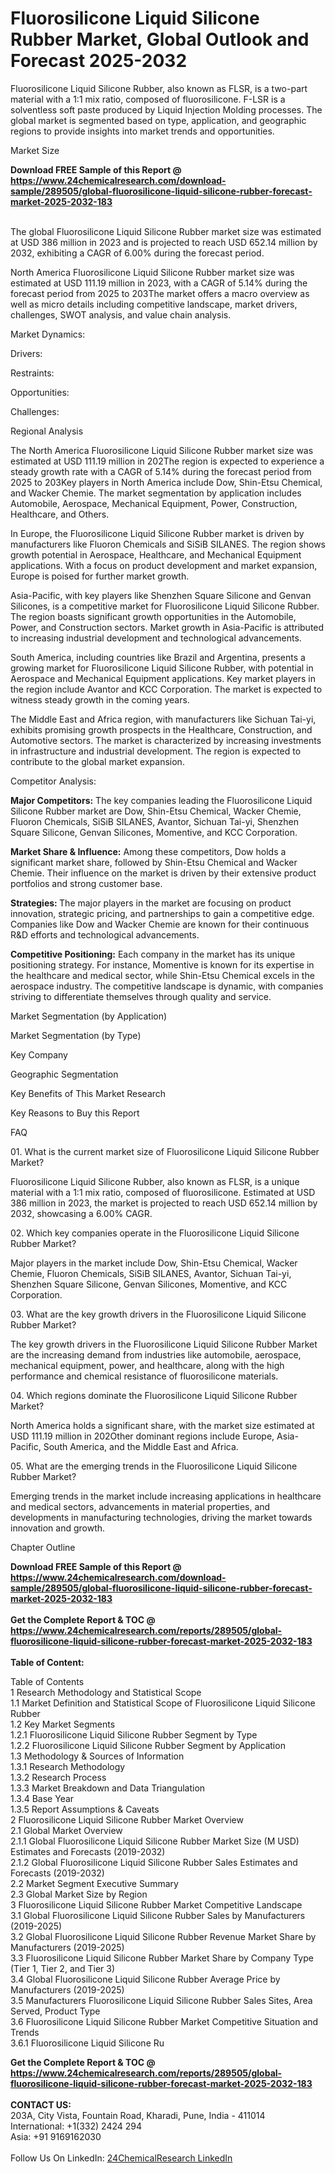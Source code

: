 <h1>Fluorosilicone Liquid Silicone Rubber Market, Global Outlook and Forecast 2025-2032</h1><p>Fluorosilicone Liquid Silicone Rubber, also known as FLSR, is a two-part material with a 1:1 mix ratio, composed of fluorosilicone. F-LSR is a solventless soft paste produced by Liquid Injection Molding processes. The global market is segmented based on type, application, and geographic regions to provide insights into market trends and opportunities.</p><p>
</p><p>
Market Size</p><div><b>Download FREE Sample of this Report @ 
            <a href="https://www.24chemicalresearch.com/download-sample/289505/global-fluorosilicone-liquid-silicone-rubber-forecast-market-2025-2032-183">
            https://www.24chemicalresearch.com/download-sample/289505/global-fluorosilicone-liquid-silicone-rubber-forecast-market-2025-2032-183</a></b></div><br><p>
</p><p>The global Fluorosilicone Liquid Silicone Rubber market size was estimated at USD 386 million in 2023 and is projected to reach USD 652.14 million by 2032, exhibiting a CAGR of 6.00% during the forecast period. </p><p>
</p><p>North America Fluorosilicone Liquid Silicone Rubber market size was estimated at USD 111.19 million in 2023, with a CAGR of 5.14% during the forecast period from 2025 to 203The market offers a macro overview as well as micro details including competitive landscape, market drivers, challenges, SWOT analysis, and value chain analysis.</p><p>
Market Dynamics:</p><p>
Drivers:</p><p>
</p><p>
Restraints:</p><p>
</p><p>
Opportunities:</p><p>
</p><p>
Challenges:</p><p>
</p><p>
Regional Analysis</p><p>
</p><p>
</p><p>The North America Fluorosilicone Liquid Silicone Rubber market size was estimated at USD 111.19 million in 202The region is expected to experience a steady growth rate with a CAGR of 5.14% during the forecast period from 2025 to 203Key players in North America include Dow, Shin-Etsu Chemical, and Wacker Chemie. The market segmentation by application includes Automobile, Aerospace, Mechanical Equipment, Power, Construction, Healthcare, and Others.</p><p>
</p><p>
</p><p>In Europe, the Fluorosilicone Liquid Silicone Rubber market is driven by manufacturers like Fluoron Chemicals and SiSiB SILANES. The region shows growth potential in Aerospace, Healthcare, and Mechanical Equipment applications. With a focus on product development and market expansion, Europe is poised for further market growth.</p><p>
</p><p>
</p><p>Asia-Pacific, with key players like Shenzhen Square Silicone and Genvan Silicones, is a competitive market for Fluorosilicone Liquid Silicone Rubber. The region boasts significant growth opportunities in the Automobile, Power, and Construction sectors. Market growth in Asia-Pacific is attributed to increasing industrial development and technological advancements.</p><p>
</p><p>
</p><p>South America, including countries like Brazil and Argentina, presents a growing market for Fluorosilicone Liquid Silicone Rubber, with potential in Aerospace and Mechanical Equipment applications. Key market players in the region include Avantor and KCC Corporation. The market is expected to witness steady growth in the coming years.</p><p>
</p><p>
</p><p>The Middle East and Africa region, with manufacturers like Sichuan Tai-yi, exhibits promising growth prospects in the Healthcare, Construction, and Automotive sectors. The market is characterized by increasing investments in infrastructure and industrial development. The region is expected to contribute to the global market expansion.</p><p>
Competitor Analysis:</p><p>
</p><p><strong>Major Competitors:</strong> The key companies leading the Fluorosilicone Liquid Silicone Rubber market are Dow, Shin-Etsu Chemical, Wacker Chemie, Fluoron Chemicals, SiSiB SILANES, Avantor, Sichuan Tai-yi, Shenzhen Square Silicone, Genvan Silicones, Momentive, and KCC Corporation.</p><p>
</p><p><strong>Market Share &amp; Influence:</strong> Among these competitors, Dow holds a significant market share, followed by Shin-Etsu Chemical and Wacker Chemie. Their influence on the market is driven by their extensive product portfolios and strong customer base.</p><p>
</p><p><strong>Strategies: </strong>The major players in the market are focusing on product innovation, strategic pricing, and partnerships to gain a competitive edge. Companies like Dow and Wacker Chemie are known for their continuous R&amp;D efforts and technological advancements.</p><p>
</p><p><strong>Competitive Positioning:</strong> Each company in the market has its unique positioning strategy. For instance, Momentive is known for its expertise in the healthcare and medical sector, while Shin-Etsu Chemical excels in the aerospace industry. The competitive landscape is dynamic, with companies striving to differentiate themselves through quality and service.</p><p>
</p><p>
Market Segmentation (by Application)</p><p>
</p><p>
Market Segmentation (by Type)</p><p>
</p><p>
Key Company</p><p>
</p><p>
Geographic Segmentation</p><p>
</p><p>
Key Benefits of This Market Research</p><p>
</p><p>
Key Reasons to Buy this Report</p><p>
</p><p>
FAQ</p><p>
01. What is the current market size of Fluorosilicone Liquid Silicone Rubber Market?</p><p>
</p><p>Fluorosilicone Liquid Silicone Rubber, also known as FLSR, is a unique material with a 1:1 mix ratio, composed of fluorosilicone. Estimated at USD 386 million in 2023, the market is projected to reach USD 652.14 million by 2032, showcasing a 6.00% CAGR.</p><p>
02. Which key companies operate in the Fluorosilicone Liquid Silicone Rubber Market?</p><p>
</p><p>Major players in the market include Dow, Shin-Etsu Chemical, Wacker Chemie, Fluoron Chemicals, SiSiB SILANES, Avantor, Sichuan Tai-yi, Shenzhen Square Silicone, Genvan Silicones, Momentive, and KCC Corporation.</p><p>
03. What are the key growth drivers in the Fluorosilicone Liquid Silicone Rubber Market?</p><p>
</p><p>The key growth drivers in the Fluorosilicone Liquid Silicone Rubber Market are the increasing demand from industries like automobile, aerospace, mechanical equipment, power, and healthcare, along with the high performance and chemical resistance of fluorosilicone materials.</p><p>
04. Which regions dominate the Fluorosilicone Liquid Silicone Rubber Market?</p><p>
</p><p>North America holds a significant share, with the market size estimated at USD 111.19 million in 202Other dominant regions include Europe, Asia-Pacific, South America, and the Middle East and Africa.</p><p>
05. What are the emerging trends in the Fluorosilicone Liquid Silicone Rubber Market?</p><p>
</p><p>Emerging trends in the market include increasing applications in healthcare and medical sectors, advancements in material properties, and developments in manufacturing technologies, driving the market towards innovation and growth.</p><p>
Chapter Outline</p><p>
</p><div><b>Download FREE Sample of this Report @ 
            <a href="https://www.24chemicalresearch.com/download-sample/289505/global-fluorosilicone-liquid-silicone-rubber-forecast-market-2025-2032-183">
            https://www.24chemicalresearch.com/download-sample/289505/global-fluorosilicone-liquid-silicone-rubber-forecast-market-2025-2032-183</a></b></div><br><div><b>Get the Complete Report & TOC @ 
            <a href="https://www.24chemicalresearch.com/reports/289505/global-fluorosilicone-liquid-silicone-rubber-forecast-market-2025-2032-183">
            https://www.24chemicalresearch.com/reports/289505/global-fluorosilicone-liquid-silicone-rubber-forecast-market-2025-2032-183</a></b></div><br>
            <b>Table of Content:</b><p>Table of Contents<br />
1 Research Methodology and Statistical Scope<br />
1.1 Market Definition and Statistical Scope of Fluorosilicone Liquid Silicone Rubber<br />
1.2 Key Market Segments<br />
1.2.1 Fluorosilicone Liquid Silicone Rubber Segment by Type<br />
1.2.2 Fluorosilicone Liquid Silicone Rubber Segment by Application<br />
1.3 Methodology & Sources of Information<br />
1.3.1 Research Methodology<br />
1.3.2 Research Process<br />
1.3.3 Market Breakdown and Data Triangulation<br />
1.3.4 Base Year<br />
1.3.5 Report Assumptions & Caveats<br />
2 Fluorosilicone Liquid Silicone Rubber Market Overview<br />
2.1 Global Market Overview<br />
2.1.1 Global Fluorosilicone Liquid Silicone Rubber Market Size (M USD) Estimates and Forecasts (2019-2032)<br />
2.1.2 Global Fluorosilicone Liquid Silicone Rubber Sales Estimates and Forecasts (2019-2032)<br />
2.2 Market Segment Executive Summary<br />
2.3 Global Market Size by Region<br />
3 Fluorosilicone Liquid Silicone Rubber Market Competitive Landscape<br />
3.1 Global Fluorosilicone Liquid Silicone Rubber Sales by Manufacturers (2019-2025)<br />
3.2 Global Fluorosilicone Liquid Silicone Rubber Revenue Market Share by Manufacturers (2019-2025)<br />
3.3 Fluorosilicone Liquid Silicone Rubber Market Share by Company Type (Tier 1, Tier 2, and Tier 3)<br />
3.4 Global Fluorosilicone Liquid Silicone Rubber Average Price by Manufacturers (2019-2025)<br />
3.5 Manufacturers Fluorosilicone Liquid Silicone Rubber Sales Sites, Area Served, Product Type<br />
3.6 Fluorosilicone Liquid Silicone Rubber Market Competitive Situation and Trends<br />
3.6.1 Fluorosilicone Liquid Silicone Ru</p><div><b>Get the Complete Report & TOC @ 
            <a href="https://www.24chemicalresearch.com/reports/289505/global-fluorosilicone-liquid-silicone-rubber-forecast-market-2025-2032-183">
            https://www.24chemicalresearch.com/reports/289505/global-fluorosilicone-liquid-silicone-rubber-forecast-market-2025-2032-183</a></b></div><br><b>CONTACT US:</b><br>
            203A, City Vista, Fountain Road, Kharadi, Pune, India - 411014<br>
            International: +1(332) 2424 294<br>
            Asia: +91 9169162030 <br><br>
            Follow Us On LinkedIn: <a href="https://www.linkedin.com/company/24chemicalresearch/">24ChemicalResearch LinkedIn</a>